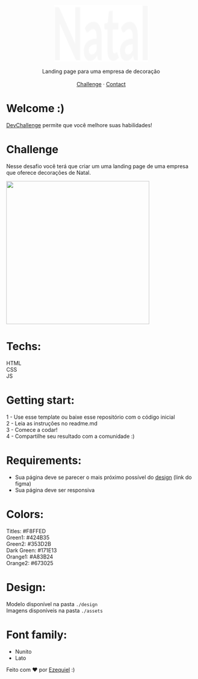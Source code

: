 <br />
<p align="center">
    <img src="./assets/logo.svg" alt="Logo" width="250" height="150">

  <p align="center">
    Landing page para uma empresa de decoração
       <br />
    <br />
    <a href="https://github.com/Lorenalgm/AmazingGraph">Challenge</a>
    ·
    <a href="https://www.linkedin.com/in/lorenagmontes/">Contact</a>
  </p>
</p>

# Welcome :)

<a href="https://www.devchallenge.com.br"> DevChallenge</a> permite que você melhore suas habilidades!

# Challenge

Nesse desafio você terá que criar um uma landing page de uma empresa que oferece decorações de Natal.

<img src="https://pavertur.sirv.com/Captura%20de%20tela%202021-12-09%20195359.jpg" width="380" height="380">

# Techs:

HTML<br>
CSS<br>
JS

# Getting start:

1 - Use esse template ou baixe esse repositório com o código inicial<br>
2 - Leia as instruções no readme.md<br>
3 - Comece a codar!<br>
4 - Compartilhe seu resultado com a comunidade :)<br>

# Requirements:

- Sua página deve se parecer o mais próximo possível do [design](https://www.figma.com/file/7aude905bK1CBFQV2rzUV1/natal?node-id=0%3A1) (link do figma)<br>
- Sua página deve ser responsiva

# Colors:

Titles: #F8FFED<br>
Green1: #424B35<br>
Green2: #353D2B<br>
Dark Green: #171E13<br>
Orange1: #A83B24<br>
Orange2: #673025

# Design:

Modelo disponível na pasta `./design`<br>
Imagens disponíveis na pasta `./assets`<br>

# Font family:

- Nunito
- Lato

Feito com ♥ por <a href="https://github.com/MrEzequiel">Ezequiel</a> :)
